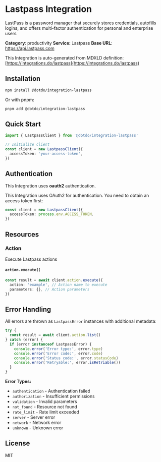 # Lastpass Integration

LastPass is a password manager that securely stores credentials, autofills logins, and offers multi-factor authentication for personal and enterprise users

**Category**: productivity
**Service**: Lastpass
**Base URL**: https://api.lastpass.com

This Integration is auto-generated from MDXLD definition: [https://integrations.do/lastpass](https://integrations.do/lastpass)

## Installation

```bash
npm install @dotdo/integration-lastpass
```

Or with pnpm:

```bash
pnpm add @dotdo/integration-lastpass
```

## Quick Start

```typescript
import { LastpassClient } from '@dotdo/integration-lastpass'

// Initialize client
const client = new LastpassClient({
  accessToken: 'your-access-token',
})
```

## Authentication

This Integration uses **oauth2** authentication.

This Integration uses OAuth2 for authentication. You need to obtain an access token first:

```typescript
const client = new LastpassClient({
  accessToken: process.env.ACCESS_TOKEN,
})
```

## Resources

### Action

Execute Lastpass actions

#### `action.execute()`

```typescript
const result = await client.action.execute({
  action: 'example', // Action name to execute
  parameters: {}, // Action parameters
})
```

## Error Handling

All errors are thrown as `LastpassError` instances with additional metadata:

```typescript
try {
  const result = await client.action.list()
} catch (error) {
  if (error instanceof LastpassError) {
    console.error('Error type:', error.type)
    console.error('Error code:', error.code)
    console.error('Status code:', error.statusCode)
    console.error('Retryable:', error.isRetriable())
  }
}
```

**Error Types:**

- `authentication` - Authentication failed
- `authorization` - Insufficient permissions
- `validation` - Invalid parameters
- `not_found` - Resource not found
- `rate_limit` - Rate limit exceeded
- `server` - Server error
- `network` - Network error
- `unknown` - Unknown error

## License

MIT
